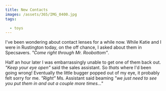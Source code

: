 ```yaml
---
title: New Contacts
images: /assets/365/IMG_0400.jpg
tags:

  - toys
---
```

I've been wondering about contact lenses for a while now. While Katie and I were in Rustington today, on the off chance, I asked about them in Specsavers. _"Come right through Mr. Roobottom"_. 

Half an hour later I was embarrassingly unable to get one of them back out. _"Keep your eye open"_ said the sales assistant. So _thats_ where I'd been going wrong! Eventually the little bugger popped out of my eye, it probably felt sorry for me. _"Right"_ Ms. Assistant said beaming _"we just need to see you put them in and out a couple more times..."_